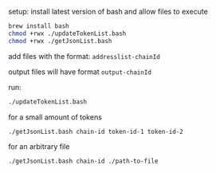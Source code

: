 setup:
install latest version of bash and allow files to execute
```bash
brew install bash
chmod +rwx ./updateTokenList.bash
chmod +rwx ./getJsonList.bash
```

add files with the format:
`addresslist-chainId`

output files will have format
`output-chainId`

run: 

```bash
./updateTokenList.bash
```

for a small amount of tokens

```bash
./getJsonList.bash chain-id token-id-1 token-id-2
```

for an arbitrary file

```bash
./getJsonList.bash chain-id ./path-to-file
```
